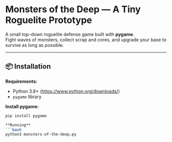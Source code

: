 # Monsters of the Deep — A Tiny Roguelite Prototype

A small top-down roguelite defense game built with **pygame**.  
Fight waves of monsters, collect scrap and cores, and upgrade your base to survive as long as possible.

---

## 📦 Installation

**Requirements:**
- Python 3.8+ (https://www.python.org/downloads/)
- `pygame` library

**Install pygame:**
```bash
pip install pygame

**Running**
```bash
python3 monsters-of-the-deep.py